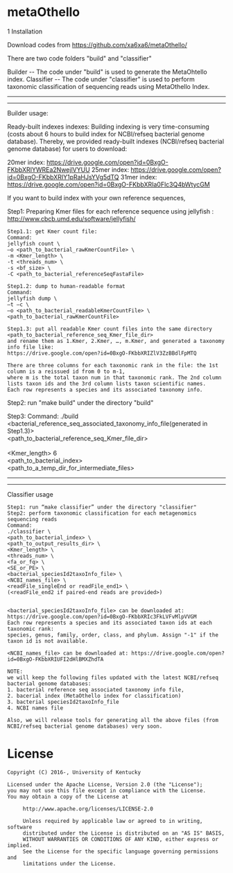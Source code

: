 # metaOthello
1 Installation

Download codes from https://github.com/xa6xa6/metaOthello/

There are two code folders "build" and "classifier"

Builder -- The code under "build" is used to generate the MetaOhtello index.
Classifier -- The code under "classifier" is used to perform taxonomic classification of sequencing reads using MetaOthello Index.

************************
************************
Builder usage:
  
  Ready-built indexes indexes: Building indexing is very time-consuming (costs about 6 hours to build index for NCBI/refseq bacterial genome database).
  Thereby, we provided ready-built indexes (NCBI/refseq bacterial genome database) for users to download:
  
  20mer index: https://drive.google.com/open?id=0BxgO-FKbbXRIYWREa2NwejlVYUU
  25mer index: https://drive.google.com/open?id=0BxgO-FKbbXRIY1pRaHJsYVg5dTQ
  31mer index: https://drive.google.com/open?id=0BxgO-FKbbXRIa0Flc3Q4bWtycGM

  If you want to build index with your own reference sequences,

  Step1: Preparing Kmer files for each reference sequence using jellyfish : http://www.cbcb.umd.edu/software/jellyfish/

    Step1.1: get Kmer count file:
    Command: 
    jellyfish count \
    –o <path_to_bacterial_rawKmerCountFile> \
    -m <Kmer_length> \
    -t <threads_num> \
    -s <bf_size> \
    -C <path_to_bacterial_referenceSeqFastaFile>

    Step1.2: dump to human-readable format
    Command: 
    jellyfish dump \
    –t –c \
    –o <path_to_bacterial_readableKmerCountFile> \
    <path_to_bacterial_rawKmerCountFile>
   
    Step1.3: put all readable Kmer count files into the same directory 
    <path_to_bacterial_reference_seq_Kmer_file_dir> 
    and rename them as 1.Kmer, 2.Kmer, …, m.Kmer, and generated a taxonomy info file like: 
    https://drive.google.com/open?id=0BxgO-FKbbXRIZlV3ZzBBdlFpMTQ
    
    There are three columns for each taxonomic rank in the file: the 1st column is a reissued id from 0 to m-1, 
    where m is the total taxon num in that taxonomic rank. The 2nd column lists taxon ids and the 3rd column lists taxon scientific names. 
    Each row represents a species and its associated taxonomy info.

  Step2: run "make build" under the directory "build"
  
  Step3:
    Command:
    ./build \
    <bacterial_reference_seq_associated_taxonomy_info_file(generated in Step1.3)> \
    <path_to_bacterial_reference_seq_Kmer_file_dir> \
    <shared kmer file suffixes> \
    <Kmer_length> 6 \
    <path_to_bacterial_index> \
    <path_to_a_temp_dir_for_intermediate_files>


************************
************************
Classifier usage

    Step1: run “make classifier” under the directory "classifier"
    Step2: perform taxonomic classification for each metagenomics sequencing reads
    Command:
    ./classifier \
    <path_to_bacterial_index> \
    <path_to_output_results_dir> \
    <Kmer_length> \
    <threads_num> \
    <fa_or_fq> \
    <SE_or_PE> \
    <bacterial_speciesId2taxoInfo_file> \ 
    <NCBI_names_file> \
    <readFile_singleEnd or readFile_end1> \
    (<readFile_end2 if paired-end reads are provided>)


    <bacterial_speciesId2taxoInfo_file> can be downloaded at: https://drive.google.com/open?id=0BxgO-FKbbXRIc3FkLVFvMlpVVGM    
    Each row represents a species and its associated taxon ids at each taxonomic rank:
    species, genus, family, order, class, and phylum. Assign "-1" if the taxon id is not available.

    <NCBI_names_file> can be downloaded at: https://drive.google.com/open?id=0BxgO-FKbbXRIUFI2dHlBMXZhdTA

    NOTE: 
    we will keep the following files updated with the latest NCBI/refseq bacterial genome databases:
    1. bacterial reference seq associated taxonomy info file,
    2. bacerial index (MetaOthello index for classification)
    3. bacterial speciesId2taxoInfo_file
    4. NCBI names file

    Also, we will release tools for generating all the above files (from NCBI/refseq bacterial genome databases) very soon.

# License
    
    Copyright (C) 2016-, University of Kentucky

    Licensed under the Apache License, Version 2.0 (the "License");
    you may not use this file except in compliance with the License.
    You may obtain a copy of the License at

         http://www.apache.org/licenses/LICENSE-2.0

         Unless required by applicable law or agreed to in writing, software
         distributed under the License is distributed on an "AS IS" BASIS,
         WITHOUT WARRANTIES OR CONDITIONS OF ANY KIND, either express or implied.
         See the License for the specific language governing permissions and
         limitations under the License.

